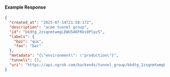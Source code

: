<!-- Code generated for API Clients. DO NOT EDIT. -->

#### Example Response

```json
{
  "created_at": "2025-07-14T21:58:17Z",
  "description": "acme tunnel group",
  "id": "bkdtg_2zsqnmtwmgLEWU54KFRks0Plpz5",
  "labels": {
    "baz": "qux",
    "foo": "bar"
  },
  "metadata": "{\"environment\": \"production\"}",
  "tunnels": [],
  "uri": "https://api.ngrok.com/backends/tunnel_group/bkdtg_2zsqnmtwmgLEWU54KFRks0Plpz5"
}
```
